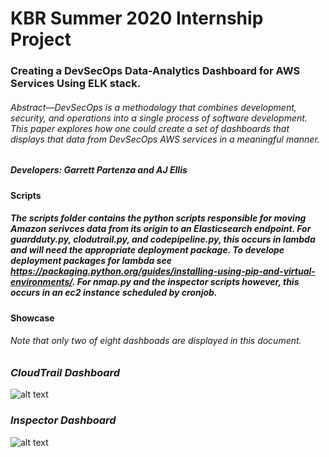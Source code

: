 # **KBR Summer 2020 Internship Project**

### Creating a DevSecOps Data-Analytics Dashboard for AWS Services Using ELK stack.
###### Abstract—DevSecOps is a methodology that combines development, security, and operations into a single process of software development. This paper explores how one could create a set of dashboards that displays that data from DevSecOps AWS services in a meaningful manner.

##### Developers: Garrett Partenza and AJ Ellis

#### Scripts
##### The scripts folder contains the python scripts responsible for moving Amazon serivces data from its origin to an Elasticsearch endpoint. For guardduty.py, clodutrail.py, and codepipeline.py, this occurs in lambda and will need the appropriate deployment package. To develope deployment packages for lambda see https://packaging.python.org/guides/installing-using-pip-and-virtual-environments/. For nmap.py and the inspector scripts however, this occurs in an ec2 instance scheduled by cronjob. 

#### Showcase
###### *Note that only two of eight dashboads are displayed in this document.*
### *CloudTrail Dashboard*
![alt text](https://user-images.githubusercontent.com/58012350/89903878-36508980-dbb6-11ea-90a0-9814e2ed4f40.png)
### *Inspector Dashboard*
![alt text](https://user-images.githubusercontent.com/58012350/89904167-99422080-dbb6-11ea-90cc-fc6a20bce3ac.png)
